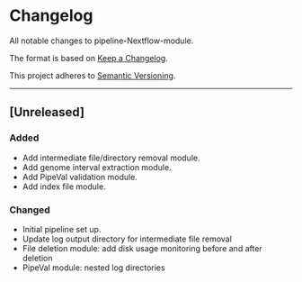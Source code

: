 # Changelog
All notable changes to pipeline-Nextflow-module.

The format is based on [Keep a Changelog](https://keepachangelog.com/en/1.0.0/).

This project adheres to [Semantic Versioning](https://semver.org/spec/v2.0.0.html).

---

## [Unreleased]
### Added
- Add intermediate file/directory removal module.
- Add genome interval extraction module.
- Add PipeVal validation module.
- Add index file module.

### Changed
- Initial pipeline set up.
- Update log output directory for intermediate file removal
- File deletion module: add disk usage monitoring before and after deletion
- PipeVal module: nested log directories
